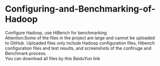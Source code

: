 # Configuring-and-Benchmarking-of-Hadoop
Configure Hadoop, use HiBench for benchmarking</br>
Attention:Some of the files in the project are large and cannot be uploaded to GitHub. Uploaded files only include Hadoop configuration files, Hibench configuration files and test results, and screenshots of the confiruge and Benchmark process.</br>
You can download all files by this BaiduYun link 
